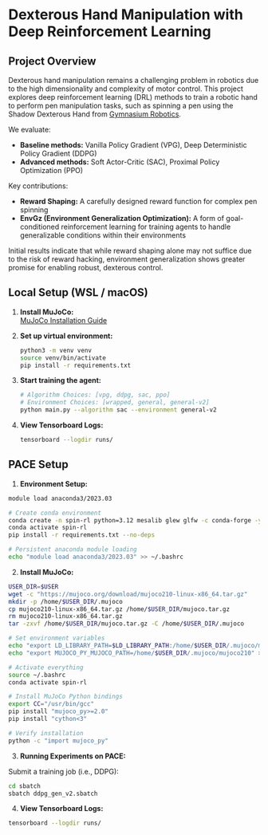 # Dexterous Hand Manipulation with Deep Reinforcement Learning

## Project Overview

Dexterous hand manipulation remains a challenging problem in robotics due to the high dimensionality and complexity of motor control. This project explores deep reinforcement learning (DRL) methods to train a robotic hand to perform pen manipulation tasks, such as spinning a pen using the Shadow Dexterous Hand from [Gymnasium Robotics](https://robotics.farama.org/).

We evaluate:

- **Baseline methods:** Vanilla Policy Gradient (VPG), Deep Deterministic Policy Gradient (DDPG)  
- **Advanced methods:** Soft Actor-Critic (SAC), Proximal Policy Optimization (PPO)

Key contributions:
- **Reward Shaping:** A carefully designed reward function for complex pen spinning
- **EnvGz (Environment Generalization Optimization):** A form of goal-conditioned reinforcement learning for training agents to handle generalizable conditions within their environments

Initial results indicate that while reward shaping alone may not suffice due to the risk of reward hacking, environment generalization shows greater promise for enabling robust, dexterous control.


## Local Setup (WSL / macOS)

1. **Install MuJoCo:**  
   [MuJoCo Installation Guide](https://github.com/openai/mujoco-py?tab=readme-ov-file#install-mujoco)

2. **Set up virtual environment:**
   ```bash
   python3 -m venv venv
   source venv/bin/activate
   pip install -r requirements.txt
   ```

3. **Start training the agent:**
   ```bash
   # Algorithm Choices: [vpg, ddpg, sac, ppo]
   # Environment Choices: [wrapped, general, general-v2]
   python main.py --algorithm sac --environment general-v2
   ```

4. **View Tensorboard Logs:**
   ```bash
   tensorboard --logdir runs/
   ```

## PACE Setup

1. **Environment Setup:**

```bash
module load anaconda3/2023.03

# Create conda environment
conda create -n spin-rl python=3.12 mesalib glew glfw -c conda-forge -y
conda activate spin-rl
pip install -r requirements.txt --no-deps

# Persistent anaconda module loading
echo "module load anaconda3/2023.03" >> ~/.bashrc
```

2. **Install MuJoCo:**

```bash
USER_DIR=$USER
wget -c "https://mujoco.org/download/mujoco210-linux-x86_64.tar.gz"
mkdir -p /home/$USER_DIR/.mujoco
cp mujoco210-linux-x86_64.tar.gz /home/$USER_DIR/mujoco.tar.gz
rm mujoco210-linux-x86_64.tar.gz
tar -zxvf /home/$USER_DIR/mujoco.tar.gz -C /home/$USER_DIR/.mujoco

# Set environment variables
echo "export LD_LIBRARY_PATH=$LD_LIBRARY_PATH:/home/$USER_DIR/.mujoco/mujoco210/bin" >> ~/.bashrc
echo "export MUJOCO_PY_MUJOCO_PATH=/home/$USER_DIR/.mujoco/mujoco210" >> ~/.bashrc

# Activate everything
source ~/.bashrc
conda activate spin-rl

# Install MuJoCo Python bindings
export CC="/usr/bin/gcc"
pip install "mujoco_py>=2.0"
pip install "cython<3"

# Verify installation
python -c "import mujoco_py"
```

3. **Running Experiments on PACE:**

Submit a training job (i.e., DDPG):

```bash
cd sbatch
sbatch ddpg_gen_v2.sbatch
```

4. **View Tensorboard Logs:**

```bash
tensorboard --logdir runs/
```